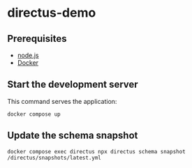 # directus-demo

## Prerequisites

- [node.js](https://nodejs.org)
- [Docker](https://www.docker.com)

## Start the development server

This command serves the application:

    docker compose up

## Update the schema snapshot

    docker compose exec directus npx directus schema snapshot /directus/snapshots/latest.yml

